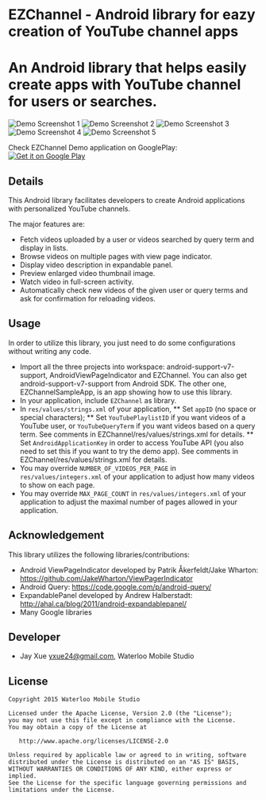 # EZChannel - Android library for eazy creation of YouTube channel apps
An Android library that helps easily create apps with YouTube channel for users or searches.
================================

![Demo Screenshot 1](https://github.com/jayxue/EZChannel/blob/master/EZChannel/res/raw/screenshot_1.png)
![Demo Screenshot 2](https://github.com/jayxue/EZChannel/blob/master/EZChannel/res/raw/screenshot_2.png)
![Demo Screenshot 3](https://github.com/jayxue/EZChannel/blob/master/EZChannel/res/raw/screenshot_3.png)
![Demo Screenshot 4](https://github.com/jayxue/EZChannel/blob/master/EZChannel/res/raw/screenshot_4.png)
![Demo Screenshot 5](https://github.com/jayxue/EZChannel/blob/master/EZChannel/res/raw/screenshot_5.png)

Check EZChannel Demo application on GooglePlay:<br />
<a target="_blank" href="https://play.google.com/store/apps/details?id=com.wms.opensource.ezchannel.demo">
  <img alt="Get it on Google Play" src="https://github.com/jayxue/EZChannel/blob/master/EZChannel/res/raw/google_play.png" />
</a>

Details
-------
This Android library facilitates developers to create Android applications with personalized YouTube channels.

The major features are:
* Fetch videos uploaded by a user or videos searched by query term and display in lists.
* Browse videos on multiple pages with view page indicator.
* Display video description in expandable panel.
* Preview enlarged video thumbnail image.
* Watch video in full-screen activity.
* Automatically check new videos of the given user or query terms and ask for confirmation for reloading videos.

Usage
-----

In order to utilize this library, you just need to do some configurations without writing any code.
* Import all the three projects into workspace: android-support-v7-support, AndroidViewPageIndicator and EZChannel. You can also get android-support-v7-support from Android SDK. The other one, EZChannelSampleApp, is an app showing how to use this library.
* In your application, include ```EZChannel``` as library.
* In ```res/values/strings.xml``` of your application,
** Set ```appID``` (no space or special characters);
** Set ```YouTubePlaylistID``` if you want videos of a YouTube user, or ```YouTubeQueryTerm``` if you want videos based on a query term. See comments in EZChannel/res/values/strings.xml for details.
** Set ```AndroidApplicationKey``` in order to access YouTube API (you also need to set this if you want to try the demo app). See comments in EZChannel/res/values/strings.xml for details.
* You may override ```NUMBER_OF_VIDEOS_PER_PAGE``` in ```res/values/integers.xml``` of your application to adjust how many videos to show on each page.
* You may override ```MAX_PAGE_COUNT``` in ```res/values/integers.xml``` of your application to adjust the maximal number of pages allowed in your application.

Acknowledgement
---------------

This library utilizes the following libraries/contributions:
* Android ViewPageIndicator developed by Patrik Åkerfeldt/Jake Wharton: https://github.com/JakeWharton/ViewPagerIndicator
* Android Query: https://code.google.com/p/android-query/
* ExpandablePanel developed by Andrew Halberstadt: http://ahal.ca/blog/2011/android-expandablepanel/
* Many Google libraries

Developer
---------
* Jay Xue <yxue24@gmail.com>, Waterloo Mobile Studio

License
-------

    Copyright 2015 Waterloo Mobile Studio

    Licensed under the Apache License, Version 2.0 (the "License");
    you may not use this file except in compliance with the License.
    You may obtain a copy of the License at

       http://www.apache.org/licenses/LICENSE-2.0

    Unless required by applicable law or agreed to in writing, software
    distributed under the License is distributed on an "AS IS" BASIS,
    WITHOUT WARRANTIES OR CONDITIONS OF ANY KIND, either express or implied.
    See the License for the specific language governing permissions and
    limitations under the License.
